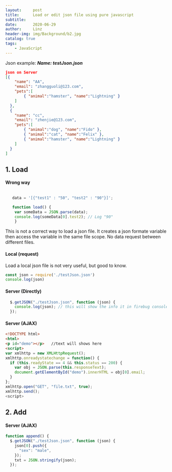 ```yaml
---
layout:     post
title:      Load or edit json file using pure javascript
subtitle:   
date:       2020-06-29
author:     Linz
header-img: img/Background/b2.jpg
catalog: true
tags:
    - JavaScript
---
```


Json example:
***Name: testJson.json***
```json 
json on Server
[{
    "name": "AA",
    "email": "zhangguoli@123.com",
    "pets":[
        { "animal":"hamster", "name":"Lightning" }
    ]
  },
  {
    "name": "cc",
    "email": "zhenjie@123.com",
    "pets":[
        { "animal":"dog", "name":"Fido" },
        { "animal":"cat", "name":"Felix" },
        { "animal":"hamster", "name":"Lightning" }
    ]
  }
]
```


## 1. Load

#### Wrong way
```Javascript

   data = '[{"test1" : "50", "test2" : "90"}]';

   function load() {
    var someData = JSON.parse(data);
    console.log(someData[0].test2); // Log "90"
    }
```

This is not a correct way to load a json file. It creates a json formate variable then access the variable in the same file scope. No data request between different files.

#### Local (request) 
Load a local json file is not very useful, but good to know.
```js
const json = require('./testJson.json')
console.log(json)
```
#### Server (Directly)
``` javascript
  $.getJSON("./testJson.json", function (json) {
    console.log(json); // this will show the info it in firebug console
  });
```

#### Server (AJAX) 

```Html
<!DOCTYPE html>
<html>
<p id="demo"></p>   //text will shows here
<script>
var xmlhttp = new XMLHttpRequest();
xmlhttp.onreadystatechange = function() {
  if (this.readyState == 4 && this.status == 200) {
    var obj = JSON.parse(this.responseText);
    document.getElementById("demo").innerHTML = obj[0].email;
  }
};
xmlhttp.open("GET", "file.txt", true);
xmlhttp.send();
<script>

```

## 2. Add

#### Server (AJAX) 

``` javascript
function append() {
  $.getJSON("./testJson.json", function (json) {
    json[0].push({
      "sex": "male",
    });
    txt = JSON.stringify(json);
  });
```